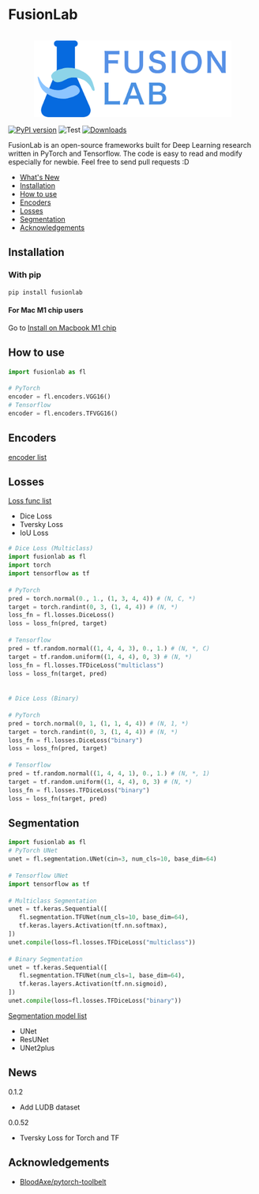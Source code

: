 # FusionLab

<p align="center">
    <br>
    <img src="assets/imgs/fusionlab_banner.png" width="400"/>
    <br>
<p>

[![PyPI version](https://badge.fury.io/py/fusionlab.svg)](https://badge.fury.io/py/fusionlab) ![Test](https://github.com/taipingeric/fusionlab/actions/workflows/python-app.yml/badge.svg)  [![Downloads](https://static.pepy.tech/badge/fusionlab)](https://pepy.tech/project/fusionlab)

FusionLab is an open-source frameworks built for Deep Learning research written in PyTorch and Tensorflow. The code is easy to read and modify 
especially for newbie. Feel free to send pull requests :D

* [What's New](#News)
* [Installation](#Installation)
* [How to use](#How-to-use)
* [Encoders](#Encoders)
* [Losses](#Losses)
* [Segmentation](#Segmentation)
* [Acknowledgements](#Acknowledgements)

## Installation

### With pip

```bash
pip install fusionlab
```

#### For Mac M1 chip users
Go to [Install on Macbook M1 chip](./configs/Install%20on%20Macbook%20M1.md) 

## How to use

```python
import fusionlab as fl

# PyTorch
encoder = fl.encoders.VGG16()
# Tensorflow
encoder = fl.encoders.TFVGG16()

```

## Encoders

[encoder list](fusionlab/encoders/README.md)

## Losses

[Loss func list](fusionlab/losses/README.md)
* Dice Loss
* Tversky Loss
* IoU Loss


```python
# Dice Loss (Multiclass)
import fusionlab as fl
import torch
import tensorflow as tf

# PyTorch
pred = torch.normal(0., 1., (1, 3, 4, 4)) # (N, C, *)
target = torch.randint(0, 3, (1, 4, 4)) # (N, *)
loss_fn = fl.losses.DiceLoss()
loss = loss_fn(pred, target)

# Tensorflow
pred = tf.random.normal((1, 4, 4, 3), 0., 1.) # (N, *, C)
target = tf.random.uniform((1, 4, 4), 0, 3) # (N, *)
loss_fn = fl.losses.TFDiceLoss("multiclass")
loss = loss_fn(target, pred)


# Dice Loss (Binary)

# PyTorch
pred = torch.normal(0, 1, (1, 1, 4, 4)) # (N, 1, *)
target = torch.randint(0, 3, (1, 4, 4)) # (N, *)
loss_fn = fl.losses.DiceLoss("binary")
loss = loss_fn(pred, target)

# Tensorflow
pred = tf.random.normal((1, 4, 4, 1), 0., 1.) # (N, *, 1)
target = tf.random.uniform((1, 4, 4), 0, 3) # (N, *)
loss_fn = fl.losses.TFDiceLoss("binary")
loss = loss_fn(target, pred)


```

## Segmentation

```python
import fusionlab as fl
# PyTorch UNet
unet = fl.segmentation.UNet(cin=3, num_cls=10, base_dim=64)

# Tensorflow UNet
import tensorflow as tf

# Multiclass Segmentation
unet = tf.keras.Sequential([
   fl.segmentation.TFUNet(num_cls=10, base_dim=64),
   tf.keras.layers.Activation(tf.nn.softmax),
])
unet.compile(loss=fl.losses.TFDiceLoss("multiclass"))

# Binary Segmentation
unet = tf.keras.Sequential([
   fl.segmentation.TFUNet(num_cls=1, base_dim=64),
   tf.keras.layers.Activation(tf.nn.sigmoid),
])
unet.compile(loss=fl.losses.TFDiceLoss("binary"))


```

[Segmentation model list](fusionlab/segmentation/README.md)

* UNet
* ResUNet
* UNet2plus

## News

0.1.2

* Add LUDB dataset

0.0.52

* Tversky Loss for Torch and TF

## Acknowledgements

* [BloodAxe/pytorch-toolbelt](https://github.com/BloodAxe/pytorch-toolbelt)
